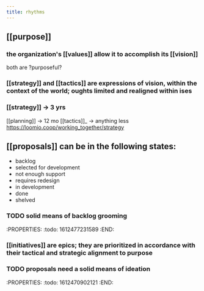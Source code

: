 ```yaml
---
title: rhythms
---
```


## [[purpose]]
### the organization's [[values]] allow it to accomplish its [[vision]]
both are \?purposeful?
### [[strategy]] and [[tactics]] are expressions of vision, within the context of the world; oughts limited and realigned within ises
### [[strategy]] -> 3 yrs
[[planning]] -> 12 mo
[[tactics]]_ -> anything less https://loomio.coop/working_together/strategy
## [[proposals]] can be in the following states:
- backlog
- selected for development
- not enough support
- requires redesign
- in development
- done
- shelved
### TODO solid means of backlog grooming
:PROPERTIES:
:todo: 1612477231589
:END:
### [[initiatives]] are epics; they are prioritized in accordance with their tactical and strategic alignment to purpose
### TODO proposals need a solid means of ideation
:PROPERTIES:
:todo: 1612470902121
:END:
##
